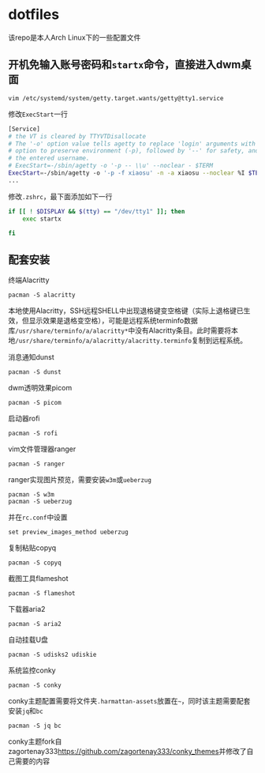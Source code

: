 # dotfiles

该repo是本人Arch Linux下的一些配置文件

## 开机免输入账号密码和`startx`命令，直接进入dwm桌面

```shell
vim /etc/systemd/system/getty.target.wants/getty@tty1.service
```

修改`ExecStart`一行

```sh
[Service]
# the VT is cleared by TTYVTDisallocate
# The '-o' option value tells agetty to replace 'login' arguments with an
# option to preserve environment (-p), followed by '--' for safety, and then
# the entered username.
# ExecStart=-/sbin/agetty -o '-p -- \\u' --noclear - $TERM
ExecStart=-/sbin/agetty -o '-p -f xiaosu' -n -a xiaosu --noclear %I $TERM
...
```

修改`.zshrc`，最下面添加如下一行

```sh
if [[ ! $DISPLAY && $(tty) == "/dev/tty1" ]]; then
	exec startx

fi
```

## 配套安装

终端Alacritty

```shell
pacman -S alacritty
```

本地使用Alacritty，SSH远程SHELL中出现退格键变空格键（实际上退格键已生效，但显示效果是退格变空格），可能是远程系统terminfo数据库`/usr/share/terminfo/a/alacritty*`中没有Alacritty条目。此时需要将本地`/usr/share/terminfo/a/alacritty/alacritty.terminfo`复制到远程系统。

消息通知dunst

```shell
pacman -S dunst
```

dwm透明效果picom

```shell
pacman -S picom
```

启动器rofi

```shell
pacman -S rofi
```

vim文件管理器ranger

```shell
pacman -S ranger
```
ranger实现图片预览，需要安装`w3m`或`ueberzug`
```shell
pacman -S w3m
pacman -S ueberzug
```
并在`rc.conf`中设置
```shell
set preview_images_method ueberzug
```

复制粘贴copyq

```shell
pacman -S copyq
```

截图工具flameshot

```shell
pacman -S flameshot
```

下载器aria2

```shell
pacman -S aria2
```

自动挂载U盘

```shell
pacman -S udisks2 udiskie
```

系统监控conky

```shell
pacman -S conky
```
conky主题配置需要将文件夹`.harmattan-assets`放置在`~`，同时该主题需要配套安装`jq`和`bc`

```shell
pacman -S jq bc
```
conky主题fork自zagortenay333<https://github.com/zagortenay333/conky_themes>并修改了自己需要的内容